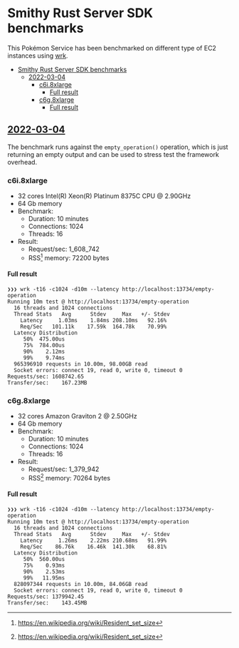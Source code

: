 # Smithy Rust Server SDK benchmarks

This Pokémon Service has been benchmarked on different type of EC2 instances
using [wrk](https://github.com/wg/wrk).

<!-- vim-markdown-toc Marked -->

- [Smithy Rust Server SDK benchmarks](#smithy-rust-server-sdk-benchmarks)
  - [2022-03-04](#2022-03-04)
    - [c6i.8xlarge](#c6i8xlarge)
      - [Full result](#full-result)
    - [c6g.8xlarge](#c6g8xlarge)
      - [Full result](#full-result-1)

<!-- vim-markdown-toc -->

## [2022-03-04](https://github.com/awslabs/smithy-rs/commit/d823f61156577ab42590709627906d1dc35a5f49)

The benchmark runs against the `empty_operation()` operation, which is just
returning an empty output and can be used to stress test the framework overhead.

### c6i.8xlarge

- 32 cores Intel(R) Xeon(R) Platinum 8375C CPU @ 2.90GHz
- 64 Gb memory
- Benchmark:
  - Duration: 10 minutes
  - Connections: 1024
  - Threads: 16
- Result:
  - Request/sec: 1_608_742
  - RSS[^1] memory: 72200 bytes

#### Full result

```text
❯❯❯ wrk -t16 -c1024 -d10m --latency http://localhost:13734/empty-operation
Running 10m test @ http://localhost:13734/empty-operation
  16 threads and 1024 connections
  Thread Stats   Avg      Stdev     Max   +/- Stdev
    Latency     1.03ms    1.84ms 208.10ms   92.16%
    Req/Sec   101.11k    17.59k  164.78k    70.99%
  Latency Distribution
     50%  475.00us
     75%  784.00us
     90%    2.12ms
     99%    9.74ms
  965396910 requests in 10.00m, 98.00GB read
  Socket errors: connect 19, read 0, write 0, timeout 0
Requests/sec: 1608742.65
Transfer/sec:    167.23MB
```

### c6g.8xlarge

- 32 cores Amazon Graviton 2 @ 2.50GHz
- 64 Gb memory
- Benchmark:
  - Duration: 10 minutes
  - Connections: 1024
  - Threads: 16
- Result:
  - Request/sec: 1_379_942
  - RSS[^1] memory: 70264 bytes


#### Full result

```text
❯❯❯ wrk -t16 -c1024 -d10m --latency http://localhost:13734/empty-operation
Running 10m test @ http://localhost:13734/empty-operation
  16 threads and 1024 connections
  Thread Stats   Avg      Stdev     Max   +/- Stdev
    Latency     1.26ms    2.22ms 210.68ms   91.99%
    Req/Sec    86.76k    16.46k  141.30k    68.81%
  Latency Distribution
     50%  560.00us
     75%    0.93ms
     90%    2.53ms
     99%   11.95ms
  828097344 requests in 10.00m, 84.06GB read
  Socket errors: connect 19, read 0, write 0, timeout 0
Requests/sec: 1379942.45
Transfer/sec:    143.45MB
```

[^1]: https://en.wikipedia.org/wiki/Resident_set_size
